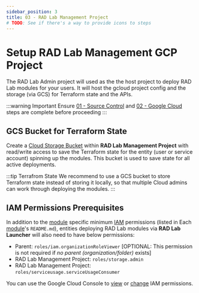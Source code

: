 ```yaml
---
sidebar_position: 3
title: 03 - RAD Lab Management Project
# TODO: See if there's a way to provide icons to steps
---
```


# Setup RAD Lab Management GCP Project

The RAD Lab Admin project will used as the the host project to deploy RAD Lab modules for your users. It will host the gcloud project config and the storage (via GCS) for Terraform state and the APIs.

:::warning Important
Ensure [01 - Source Control](../source-control) and [02 - Google Cloud](../setup-gcp) steps are complete before
proceeding
:::

## GCS Bucket for Terraform State

Create a [Cloud Storage Bucket](https://cloud.google.com/storage/docs/creating-buckets) within **RAD Lab Management Project** with read/write access to save the Terraform state for the entity (user or service account) spinning up the modules. This bucket is used to save state for all active deployments. 

:::tip Terrafrom State
We recommend to use a GCS bucket to store Terraform state instead of storing it locally, so that multiple Cloud admins can work through deploying the modules.
:::

## IAM Permissions Prerequisites

In addition to the [module](https://github.com/GoogleCloudPlatform/rad-lab/tree/main/modules) specific minimum [IAM](https://cloud.google.com/iam/docs/overview) permissions (listed in Each [module](https://github.com/GoogleCloudPlatform/rad-lab/tree/main/modules)'s `README.md`), entities deploying RAD Lab modules via **RAD Lab Launcher** will also need to have below permissions:
- Parent: `roles/iam.organizationRoleViewer` [OPTIONAL: This permission is not required if *no parent (organization/folder)* exists]
- RAD Lab Management Project: `roles/storage.admin`
- RAD Lab Management Project: `roles/serviceusage.serviceUsageConsumer`

You can use the Google Cloud Console to [view](https://cloud.google.com/iam/docs/manage-access-other-resources) or [change](https://cloud.google.com/iam/docs/manage-access-other-resources#single-role) IAM permissions.
